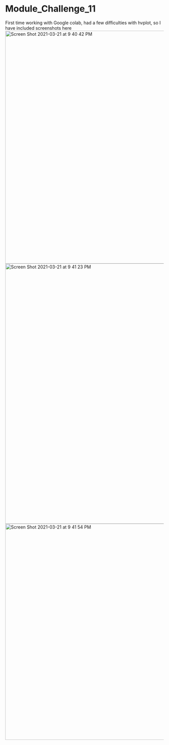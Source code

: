 # Module_Challenge_11
 
First time working with Google colab, had a few difficulties with hvplot, so I have included screenshots here
<img width="740" alt="Screen Shot 2021-03-21 at 9 40 42 PM" src="https://user-images.githubusercontent.com/75814260/111941477-60dcbc00-8a8e-11eb-819b-1d3151f4ae63.png">
<img width="827" alt="Screen Shot 2021-03-21 at 9 41 23 PM" src="https://user-images.githubusercontent.com/75814260/111941482-62a67f80-8a8e-11eb-97d3-a7d3ef0da8a4.png">
<img width="687" alt="Screen Shot 2021-03-21 at 9 41 54 PM" src="https://user-images.githubusercontent.com/75814260/111941487-64704300-8a8e-11eb-8d8e-6788117b4c32.png">
